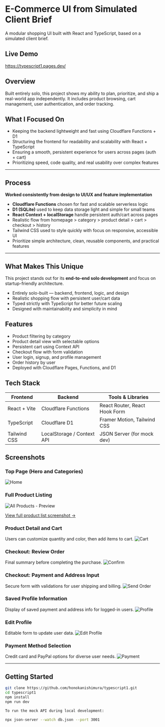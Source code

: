 # E-Commerce UI from Simulated Client Brief

A modular shopping UI built with React and TypeScript, based on a simulated client brief.

## Live Demo

https://typescript1.pages.dev/

## Overview

Built entirely solo, this project shows my ability to plan, prioritize, and ship a real-world app independently.
It includes product browsing, cart management, user authentication, and order tracking.


## What I Focused On

- Keeping the backend lightweight and fast using Cloudflare Functions + D1
- Structuring the frontend for readability and scalability with React + TypeScript
- Ensuring a smooth, persistent experience for users across pages (auth + cart)
- Prioritizing speed, code quality, and real usability over complex features


---

## Process
**Worked consistently from design to UI/UX and feature implementation**
  
- **Cloudflare Functions** chosen for fast and scalable serverless logic
- **D1 (SQLite)** used to keep data storage light and simple for small teams
- **React Context + localStorage** handle persistent auth/cart across pages
- Realistic flow from homepage > category > product detail > cart > checkout > history
- Tailwind CSS used to style quickly with focus on responsive, accessible UI
- Prioritize simple architecture, clean, reusable components, and practical features

---

## What Makes This Unique

This project stands out for its **end-to-end solo development** and focus on startup-friendly architecture.

- Entirely solo-built — backend, frontend, logic, and design
- Realistic shopping flow with persistent user/cart data
- Typed strictly with TypeScript for better future scaling
- Designed with maintainability and simplicity in mind



## Features

- Product filtering by category
- Product detail view with selectable options
- Persistent cart using Context API
- Checkout flow with form validation
- User login, signup, and profile management
- Order history by user
- Deployed with Cloudflare Pages, Functions, and D1

## Tech Stack

| Frontend       | Backend              | Tools & Libraries            |
|----------------|----------------------|------------------------------|
| React + Vite   | Cloudflare Functions | React Router, React Hook Form |
| TypeScript     | Cloudflare D1        | Framer Motion, Tailwind CSS  |
| Tailwind CSS   | LocalStorage / Context API | JSON Server (for mock dev)    |



## Screenshots

### Top Page (Hero and Categories)
![Home](./public/screenshots/Home.png)

### Full Product Listing
![All Products - Preview](./public/screenshots/ProductAll_trimmed.png)

[View full product list screenshot →](./public/screenshots/ProductAll.png)


### Product Detail and Cart
Users can customize quantity and color, then add items to cart.
![Cart](./public/screenshots/Cart.png)

### Checkout: Review Order
Final summary before completing the purchase.
![Confirm](./public/screenshots/Confirm.png)

### Checkout: Payment and Address Input
Secure form with validations for user shipping and billing.
![Send Order](./public/screenshots/SendOrder.png)

### Saved Profile Information
Display of saved payment and address info for logged-in users.
![Profile](./public/screenshots/Profile.png)

### Edit Profile
Editable form to update user data.
![Edit Profile](./public/screenshots/EditProfile.png)

### Payment Method Selection
Credit card and PayPal options for diverse user needs.
![Payment](./public/screenshots/Payment.png)

---

## Getting Started

```bash
git clone https://github.com/honokanishimura/typescript1.git
cd typescript1
npm install
npm run dev

To run the mock API during local development:

npx json-server --watch db.json --port 3001
